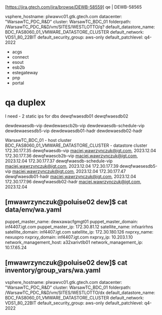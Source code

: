 [https://jira.gtech.com/jira/browse/DEWB-58559]
qe | DEWB-58565

vsphere_hostname: plwawvc01.gtk.gtech.com
datacenter: "WarsawTC_PDC_R&D"
cluster: WarsawTC_BDC_01
folderpath: /WarsawTC_PDC_R&D/vm/SITES/WESTLOTTO/q?
default_datastore_name: BDC_FAS8060_01_VMWARE_DATASTORE_CLUSTER
default_network: VDS1_80_22BIT
default_security_group: aws-only
default_patchlevel: q4-2022

- acgs
- connect
- esout
- esb2b
- estegateway
- pnp
- portal

# qa duplex
I need - 2 static ips for dbs
dewqfwaesdb01
dewqfwaesdb02

dewdewaesdb-vip
dewdewaescb2b-vip
dewdewaesdb-schedule-vip
dewdewaesesdb5-vip
dewdewaesdb01-hadr
dewdewaesdb02-hadr


WarsawTC_BDC_01        - host cluster
BDC_FAS8060_01_VMWARE_DATASTORE_CLUSTER              - datastore cluster
172.30.177.35                 dewqfwaesdb-vip                         maciej.wawrzynczuk@igt.com, 2023.12.04
172.30.177.36                 dewqfwaescb2b-vip                      maciej.wawrzynczuk@igt.com, 2023.12.04
172.30.177.37                 dewqfwaesdb-schedule-vip              maciej.wawrzynczuk@igt.com, 2023.12.04
172.30.177.39                 dewqfwaesesdb5-vip                    maciej.wawrzynczuk@igt.com, 2023.12.04
172.30.177.47                 dewqfwaesdb01-hadr                  maciej.wawrzynczuk@igt.com, 2023.12.04
172.30.177.96                 dewqfwaesdb02-hadr                  maciej.wawrzynczuk@igt.com, 2023.12.04 

[mwawrzynczuk@poluise02 dew]$ cat data/env/wa.yaml
---
puppet_master_name: dewxawacfgmgt01
puppet_master_domain: inf4407.igt.com
puppet_master_ip: 172.30.81.12
satellite_name: infxarirhns
satellite_domain: inf4407.igt.com
satellite_ip: 172.30.180.126
nxprxy_name: nexuspro
nxprxy_domain: inf4407.igt.com
nxprxy_ip: 10.203.1.10
network_management_host: a32xarivtlb01
network_management_ip: 10.17.65.24


[mwawrzynczuk@poluise02 dew]$ cat inventory/group_vars/wa.yaml
---
vsphere_hostname: plwawvc01.gtk.gtech.com
datacenter: "WarsawTC_PDC_R&D"
cluster: WarsawTC_BDC_01
folderpath: /WarsawTC_PDC_R&D/vm/SITES/WESTLOTTO/dx
default_datastore_name: BDC_FAS8060_01_VMWARE_DATASTORE_CLUSTER
default_network: VDS1_80_22BIT
default_security_group: aws-only
default_patchlevel: q4-2022
